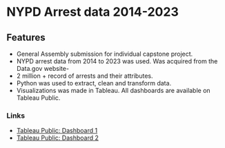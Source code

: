 # NYPD Arrest data 2014-2023
## Features
- General Assembly submission for individual capstone project.
- NYPD arrest data from 2014 to 2023 was used. Was acquired from the Data.gov website-
- 2 million + record of arrests and their attributes.
- Python was used to extract, clean and transform data.
- Visualizations was made in Tableau. All dashboards are available on Tableau Public.

### Links
- [Tableau Public: Dashboard 1](https://public.tableau.com/app/profile/rachalle.ann.olila/viz/NYPDCrimeAnalysis_17166542152180/Dashboard1)
- [Tableau Public: Dashboard 2](https://public.tableau.com/app/profile/rachalle.ann.olila/viz/NYPDCrimeAnalysisprecinct/Dashboard2)
